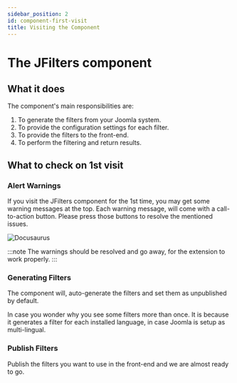 ```yaml
---
sidebar_position: 2
id: component-first-visit
title: Visiting the Component
---
```


# The JFilters component

## What it does
The component's main responsibilities are:
1. To generate the filters from your Joomla system.
2. To provide the configuration settings for each filter.
3. To provide the filters to the front-end.
4. To perform the filtering and return results.

## What to check on 1st visit

### Alert Warnings
If you visit the JFilters component for the 1st time, you may get some warning messages at the top. 
Each warning message, will come with a call-to-action button. Please press those buttons to resolve the mentioned issues.

![Docusaurus](/img/getting-started/component-warnings.png)

:::note
The warnings should be resolved and go away, for the extension to work properly.
:::

### Generating Filters
The component will, auto-generate the filters and set them as unpublished by default.

In case you wonder why you see some filters more than once. 
It is because it generates a filter for each installed language, in case Joomla is setup as multi-lingual.

### Publish Filters
Publish the filters you want to use in the front-end and we are almost ready to go.

